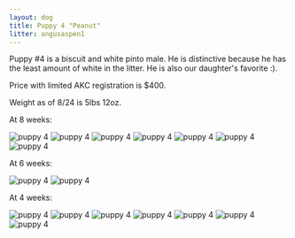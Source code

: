 ```yaml
---
layout: dog
title: Puppy 4 "Peanut"
litter: angusaspen1
---
```


Puppy #4 is a biscuit and white pinto male. He is distinctive because he has the least amount of white in the litter. He is also our daughter's favorite :).

Price with limited AKC registration is $400.

Weight as of 8/24 is 5lbs 12oz.

At 8 weeks:

![puppy 4](http://farm6.staticflickr.com/5595/15312920981_848b01e6b0_z_d.jpg)
![puppy 4](http://farm4.staticflickr.com/3857/15312924151_93584bac50_z_d.jpg)
![puppy 4](http://farm6.staticflickr.com/5553/15129546557_da32bef75f_z_d.jpg)
![puppy 4](http://farm4.staticflickr.com/3881/15129507888_89b3c787c4_z_d.jpg)
![puppy 4](http://farm4.staticflickr.com/3892/15129551277_754342b2d7_z_d.jpg)
![puppy 4](http://farm4.staticflickr.com/3917/15316098015_3f8777aefc_z_d.jpg)
![puppy 4](http://farm4.staticflickr.com/3907/15129516958_6fa61bdfe0_z_d.jpg)

At 6 weeks:

![puppy 4](http://farm6.staticflickr.com/5589/15120117436_89c40d1d8c_z_d.jpg)
![puppy 4](http://farm6.staticflickr.com/5559/15142737222_270a42d583_z_d.jpg)

At 4 weeks:

![puppy 4](http://farm4.staticflickr.com/3911/14798567878_bf09ef1573_z_d.jpg)
![puppy 4](http://farm6.staticflickr.com/5573/14798450200_7073f390d2_z_d.jpg)
![puppy 4](http://farm6.staticflickr.com/5557/14982023941_094f3191b1_z_d.jpg)
![puppy 4](http://farm4.staticflickr.com/3890/14798591397_3779f83726_z_d.jpg)
![puppy 4](http://farm6.staticflickr.com/5558/14962157016_3863e1dba1_z_d.jpg)
![puppy 4](http://farm4.staticflickr.com/3879/14982060201_dbd19416b2_z_d.jpg)
![puppy 4](http://farm6.staticflickr.com/5571/14962108876_792082d0f3_z_d.jpg)
